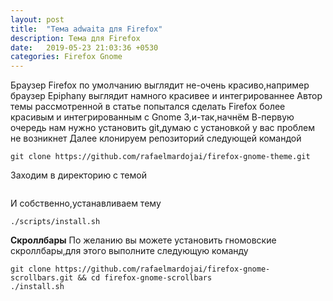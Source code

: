 ```yaml
---
layout: post
title:  "Тема adwaita для Firefox"
description: Тема для Firefox
date:   2019-05-23 21:03:36 +0530
categories: Firefox Gnome
---
```

Браузер Firefox по умолчанию выглядит не-очень красиво,например браузер Epiphany выглядит намного красивее и интегрированнее
Автор темы рассмотренной в статье попытался сделать Firefox более красивым и интегрированным с Gnome 3,и-так,начнём
В-первую очередь  нам нужно установить git,думаю с установкой у вас проблем не возникнет
Далее клонируем репозиторий следующей командой

```
git clone https://github.com/rafaelmardojai/firefox-gnome-theme.git
```

Заходим в директорию с темой

```cd firefox-gnome-theme
```
И собственно,устанавливаем тему 
```
./scripts/install.sh
```

**Cкроллбары**
По желанию вы можете установить гномовские скроллбары,для этого выполните следующую команду


```
git clone https://github.com/rafaelmardojai/firefox-gnome-scrollbars.git && cd firefox-gnome-scrollbars
./install.sh
```

